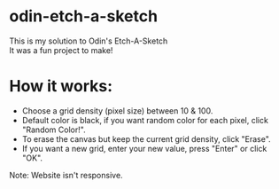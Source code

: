 # odin-etch-a-sketch
This is my solution to Odin's Etch-A-Sketch<br>
It was a fun project to make!<br>

# How it works:
* Choose a grid density (pixel size) between 10 & 100.<br>
* Default color is black, if you want random color for each pixel, click "Random Color!".<br>
* To erase the canvas but keep the current grid density, click "Erase".<br>
* If you want a new grid, enter your new value, press "Enter" or click "OK".<br>

Note: Website isn't responsive. <br>
